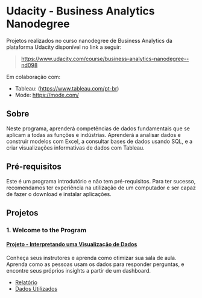 # Udacity - Business Analytics Nanodegree

Projetos realizados no curso nanodegree de Business Analytics da plataforma Udacity disponível no link a seguir:
> https://www.udacity.com/course/business-analytics-nanodegree--nd098

Em colaboração com:
* Tableau: (https://www.tableau.com/pt-br)
* Mode: https://mode.com/ 


## Sobre

Neste programa, aprenderá competências de dados fundamentais que se aplicam a todas as funções e indústrias. Aprenderá a analisar dados e construir modelos com Excel, a consultar bases de dados usando SQL, e a criar visualizações informativas de dados com Tableau.

## Pré-requisitos

Este é um programa introdutório e não tem pré-requisitos. Para ter sucesso, recomendamos ter experiência na utilização de um computador e ser capaz de fazer o download e instalar aplicações. 

## Projetos

### 1. Welcome to the Program

#### [Projeto - Interpretando uma Visualização de Dados](https://github.com/GersonBhrener/udacity-business-analytics/tree/main/Project01-Interpret_a_Data_Visualization)

Conheça seus instrutores e aprenda como otimizar sua sala de aula. Aprenda como as pessoas usam os dados para responder perguntas, e encontre seus próprios insights a partir de um dashboard.

- [Relatório](https://github.com/GersonBhrener/udacity-business-analytics/blob/main/Project01-Interpret_a_Data_Visualization/Interpretando%20a%20Visualiza%C3%A7%C3%A3o%20de%20Dados%20-%20by%20Gerson%20Bhrener.pdf)
- [Dados Utilizados](https://public.tableau.com/pt-br/gallery/malaria-africa?gallery=featured)
